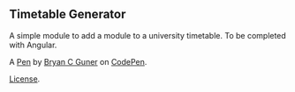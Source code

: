 Timetable Generator
-------------------
A simple module to add a module to a university timetable. To be completed with Angular.

A [Pen](https://codepen.io/bgoonz/pen/mdBpzoK) by [Bryan C Guner](https://codepen.io/bgoonz) on [CodePen](https://codepen.io).

[License](https://codepen.io/bgoonz/pen/mdBpzoK/license).
